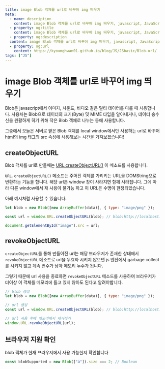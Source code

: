 ```yaml
---
title: image Blob 객체를 url로 바꾸어 img 띄우기
meta:
  - name: description
    content: image Blob 객체를 url로 바꾸어 img 띄우기, javascript, JavaScript, blob, createObjectUrl, revokeObjectUrl, react, vue, window, document
  - property: og:title
    content: image Blob 객체를 url로 바꾸어 img 띄우기, javascript, JavaScript, blob, createObjectUrl, revokeObjectUrl, react, vue, window, document
  - property: og:description
  content: image Blob 객체를 url로 바꾸어 img 띄우기, javascript, JavaScript, blob, createObjectUrl, revokeObjectUrl, react, vue, window, document
  - property: og:url
    content: https://kyounghwan01.github.io/blog/JS/JSbasic/Blob-url/
tags: ["JS"]
---
```


# image Blob 객체를 url로 바꾸어 img 띄우기

Blob은 javascript에서 이미지, 사운드, 비디오 같은 멀티 데이터를 다룰 때 사용합니다. 사용처는 Blob으로 데이터의 크기(Byte) 및 MIME 타입을 알아내거나, 데이터 송수신을 원활하게 히기 위해 작은 Blob 객체로 나누는 등에 사용합니다.

그중에서 오늘은 서버로 받은 Blob 객체를 local window에서만 사용하는 url로 바꾸어 html의 img 태그의 src 속성에 사용해보는 시간을 가져보겠습니다!

## createObjectURL

Blob 객체를 url로 만들때는 [URL.createObjectURL()](https://developer.mozilla.org/ko/docs/Web/API/URL/createObjectURL) 이 메소드를 사용합니다.

`URL.createObjectURL()` 메소드는 주어진 객체를 가리키는 URL을 DOMString으로 변환하는 기능을 합니다. 해당 url은 window 창이 사라지면 함께 사라집니다. 그에 따라 다른 window에서 재 사용이 불가능 하고 이 URL은 수명이 한정되있습니다.

아래 예시처럼 사용할 수 있습니다.

```js
let blob = new Blob([new ArrayBuffer(data)], { type: "image/png" });

const url = window.URL.createObjectURL(blob); // blob:http://localhost:1234/28ff8746-94eb-4dbe-9d6c-2443b581dd30

document.getElementById("image").src = url;
```

## revokeObjectURL

`createObjectURL`를 통해 만들어진 url는 해당 브라우저가 존재한 상태에서 `revokeObjectURL` 메소드로 url을 무효화 시키지 않으면 js 엔진에서 garbage collect를 시키지 않고 계속 변수가 남아 메모리 누수가 됩니다.

그렇기 때문에 url 사용을 종료하면 `revokeObjectURL` 메소드를 사용하여 브라우저가 더이상 이 객체를 메모리에 들고 있지 않아도 된다고 알려야합니다.

```js
// blob 생성
let blob = new Blob([new ArrayBuffer(data)], { type: "image/png" });

// url 생성
const url = window.URL.createObjectURL(blob); // blob:http://localhost:1234/28ff8746-94eb-4dbe-9d6c-2443b581dd30

// url 사용 후에 메모리에서 제거하기
window.URL.revokeObjectURL(url);
```

## 브라우저 지원 확인

blob 객체가 현재 브라우저에서 사용 가능한지 확인합니다

```js
const blobSupported = new Blob(["ä"]).size === 2; // Boolean
```

<TagLinks />

<Disqus />
